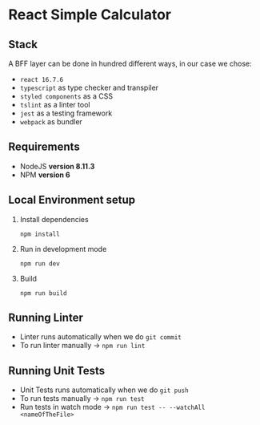 # React Simple Calculator

## Stack
A BFF layer can be done in hundred different ways, in our case we chose:
- `react 16.7.6`
- `typescript` as type checker and transpiler
- `styled components` as a CSS
- `tslint` as a linter tool
- `jest` as a testing framework
- `webpack` as bundler


## Requirements
- NodeJS **version 8.11.3**
- NPM **version 6**


## Local Environment setup

1. Install dependencies
    ```
    npm install
    ```

2. Run in development mode
    ```
    npm run dev
    ```

3. Build
    ```
    npm run build
    ```

## Running Linter
- Linter runs automatically when we do `git commit`
- To run linter manually -> `npm run lint`


## Running Unit Tests
- Unit Tests runs automatically when we do `git push`
- To run tests manually -> `npm run test` 
- Run tests in watch mode -> `npm run test -- --watchAll <nameOfTheFile>`


